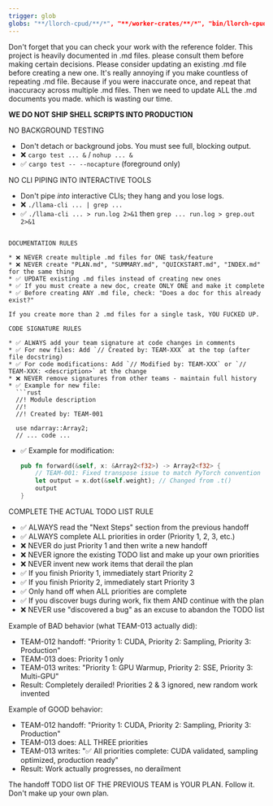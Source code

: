 ```yaml
---
trigger: glob
globs: "**/llorch-cpud/**/*", "**/worker-crates/**/*", "bin/llorch-cpud/**", "bin/worker-crates/**"
---
```


Don't forget that you can check your work with the reference folder.
This project is heavily documented in .md files. please consult them before making certain decisions.
Please consider updating an existing .md file before creating a new one.
It's really annoying if you make countless of repeating .md file. Because if you were inaccurate once, and repeat that inaccuracy across multiple .md files. Then we need to update ALL the .md documents you made. which is wasting our time.

**WE DO NOT SHIP SHELL SCRIPTS INTO PRODUCTION**

NO BACKGROUND TESTING

* Don't detach or background jobs. You must see full, blocking output.
* ❌ `cargo test ... &` / `nohup ... &`
* ✅ `cargo test -- --nocapture` (foreground only)

NO CLI PIPING INTO INTERACTIVE TOOLS

* Don't pipe *into* interactive CLIs; they hang and you lose logs.
* ❌ `./llama-cli ... | grep ...`
* ✅ `./llama-cli ... > run.log 2>&1` then `grep ... run.log > grep.out 2>&1`
```

DOCUMENTATION RULES

* ❌ NEVER create multiple .md files for ONE task/feature
* ❌ NEVER create "PLAN.md", "SUMMARY.md", "QUICKSTART.md", "INDEX.md" for the same thing
* ✅ UPDATE existing .md files instead of creating new ones
* ✅ If you must create a new doc, create ONLY ONE and make it complete
* ✅ Before creating ANY .md file, check: "Does a doc for this already exist?"

If you create more than 2 .md files for a single task, YOU FUCKED UP.

CODE SIGNATURE RULES

* ✅ ALWAYS add your team signature at code changes in comments
* ✅ For new files: Add `// Created by: TEAM-XXX` at the top (after file docstring)
* ✅ For code modifications: Add `// Modified by: TEAM-XXX` or `// TEAM-XXX: <description>` at the change
* ❌ NEVER remove signatures from other teams - maintain full history
* ✅ Example for new file:
  ```rust
  //! Module description
  //!
  //! Created by: TEAM-001
  
  use ndarray::Array2;
  // ... code ...
  ```
* ✅ Example for modification:
  ```rust
  pub fn forward(&self, x: &Array2<f32>) -> Array2<f32> {
      // TEAM-001: Fixed transpose issue to match PyTorch convention
      let output = x.dot(&self.weight); // Changed from .t()
      output
  }
  ```

COMPLETE THE ACTUAL TODO LIST RULE

* ✅ ALWAYS read the "Next Steps" section from the previous handoff
* ✅ ALWAYS complete ALL priorities in order (Priority 1, 2, 3, etc.)
* ❌ NEVER do just Priority 1 and then write a new handoff
* ❌ NEVER ignore the existing TODO list and make up your own priorities
* ❌ NEVER invent new work items that derail the plan
* ✅ If you finish Priority 1, immediately start Priority 2
* ✅ If you finish Priority 2, immediately start Priority 3
* ✅ Only hand off when ALL priorities are complete
* ✅ If you discover bugs during work, fix them AND continue with the plan
* ❌ NEVER use "discovered a bug" as an excuse to abandon the TODO list

Example of BAD behavior (what TEAM-013 actually did):
- TEAM-012 handoff: "Priority 1: CUDA, Priority 2: Sampling, Priority 3: Production"
- TEAM-013 does: Priority 1 only
- TEAM-013 writes: "Priority 1: GPU Warmup, Priority 2: SSE, Priority 3: Multi-GPU"
- Result: Completely derailed! Priorities 2 & 3 ignored, new random work invented

Example of GOOD behavior:
- TEAM-012 handoff: "Priority 1: CUDA, Priority 2: Sampling, Priority 3: Production"
- TEAM-013 does: ALL THREE priorities
- TEAM-013 writes: "✅ All priorities complete: CUDA validated, sampling optimized, production ready"
- Result: Work actually progresses, no derailment

The handoff TODO list OF THE PREVIOUS TEAM is YOUR PLAN. Follow it. Don't make up your own plan.